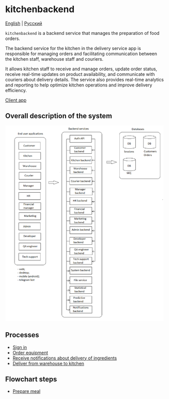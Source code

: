 # kitchenbackend

[English](kitchenbackend.md) | [Русский](kitchenbackend.ru.md)

`kitchenbackend` is a backend service that manages the preparation of food orders. 

The backend service for the kitchen in the delivery service app is responsible for managing orders and facilitating communication between the kitchen staff, warehouse staff and couriers. 

It allows kitchen staff to receive and manage orders, update order status, receive real-time updates on product availability, and communicate with couriers about delivery details. 
The service also provides real-time analytics and reporting to help optimize kitchen operations and improve delivery efficiency.

[Client app](../frontend/kitchenclient.md)

## Overall description of the system 

![system_overall](../img/system_overall.png)

## Processes 

- [Sign in](../processes/auth/signin.md)
- [Order equipment](../processes/systembackend/requestequipment.md)
- [Receive notifications about delivery of ingredients](../processes/kitchen/notificationsaboutingredients.md)
- [Deliver from warehouse to kitchen](../flowchartsteps/delivering/wh2kitchen.md)

## Flowchart steps

- [Prepare meal](../flowchartsteps/delivering/preparemeal.md)
